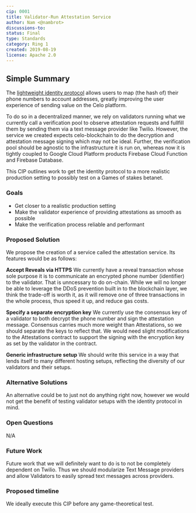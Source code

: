 ```yaml
---
cip: 0001 
title: Validator-Run Attestation Service
author: Nam <@nambrot>
discussions-to: 
status: Final
type: Standards
category: Ring 1
created: 2019-08-19 
license: Apache 2.0
---
```


## Simple Summary

The [lightweight identity protocol](https://docs.celo.org/celo-codebase/protocol/identity) allows users to map (the hash of) their phone numbers to account addresses, greatly improving the user experience of sending value on the Celo platform.

To do so in a decentralized manner, we rely on validators running what we currently call a verification pool to observe attestation requests and fullfill them by sending them via a text message provider like Twilio. However, the service we created expects celo-blockchain to do the decryption and attestation message signing which may not be ideal. Further, the verification pool should be agnostic to the infrastructure it is run on, whereas now it is tightly coupled to Google Cloud Platform products Firebase Cloud Function and Firebase Database.

This CIP outlines work to get the identity protocol to a more realistic production setting to possibly test on a Games of stakes betanet.

### Goals

- Get closer to a realistic production setting
- Make the validator experience of providing attestations as smooth as possible
- Make the verification process reliable and performant

### Proposed Solution

We propose the creation of a service called the attestation service. Its features would be as follows:

**Accept Reveals via HTTPS**
We currently have a reveal transaction whose sole purpose it is to communicate an encrypted phone number (identifier) to the validator. That is unncessary to do on-chain. While we will no longer be able to leverage the DDoS prevention built in to the blockchain layer, we think the trade-off is worth it, as it will remove one of three transactions in the whole process, thus speed it up, and reduce gas costs.

**Specify a separate encryption key**
We currently use the consensus key of a validator to both decrypt the phone number and sign the attestation message. Consensus carries much more weight than Attestations, so we should separate the keys to reflect that. We would need slight modifications to the Attestations contract to support the signing with the encryption key as set by the validator in the contract.

**Generic infrastructure setup**
We should write this service in a way that lends itself to many different hosting setups, reflecting the diversity of our validators and their setups.


### Alternative Solutions

An alternative could be to just not do anything right now, however we would not get the benefit of testing validator setups with the identity protocol in mind.

### Open Questions

N/A

### Future Work

Future work that we will definitely want to do is to not be completely dependent on Twilio. Thus we should modularize Text Message providers and allow Validators to easily spread text messages across providers.

### Proposed timeline

We ideally execute this CIP before any game-theoretical test.
